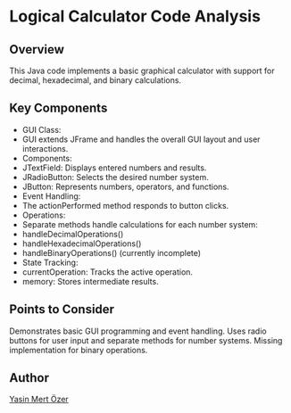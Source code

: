 
# Logical Calculator Code Analysis

## Overview

This Java code implements a basic graphical calculator with support for decimal, hexadecimal, and binary calculations.

## Key Components

- GUI Class:
- GUI extends JFrame and handles the overall GUI layout and user interactions.
- Components:
- JTextField: Displays entered numbers and results.
- JRadioButton: Selects the desired number system.
- JButton: Represents numbers, operators, and functions.
- Event Handling:
- The actionPerformed method responds to button clicks.
- Operations:
- Separate methods handle calculations for each number system:
- handleDecimalOperations()
- handleHexadecimalOperations()
- handleBinaryOperations() (currently incomplete)
- State Tracking:
- currentOperation: Tracks the active operation.
- memory: Stores intermediate results.

## Points to Consider

Demonstrates basic GUI programming and event handling.
Uses radio buttons for user input and separate methods for number systems.
Missing implementation for binary operations.


## Author
[Yasin Mert Özer](https://github.com/KushimZz)
   
